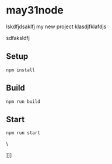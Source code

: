 # may31node
lskdfjdsaklfj
my new project
klasdjfklafdjs



sdfaksldfj



## Setup


`npm install`

## Build

`npm run build`

## Start

`npm run start`










\





]]]



